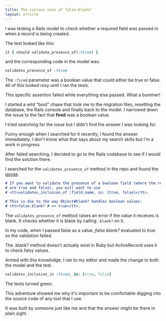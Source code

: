 ```yaml
---
title: The curious case of false.blank?
layout: article
---
```


I was testing a Rails model to check whether a required field was passed in when a record is being created.

The test looked like this:
```ruby
it { should validate_presence_of(:fired) }
```

and the corresponding code in the model was:

```ruby
validates_presence_of :fired
```

The `:fired` parameter was a boolean value that could either be true or false. All of this looked rosy until I ran the tests.

This specific assertion failed while everything else passed. What a bummer!

I started a wild "bool" chase that took me to the migration files, resetting the database, the Rails console and finally back to the model. I narrowed down the issue to the fact that **fired** was a boolean value.

I tried searching for the issue but I didn't find the answer I was looking for. 

Funny enough when I searched for it recently, I found the answer immediately. I don't know what that says about my search skills but I'm a work in progress.

After failed searching, I decided to go to the Rails codebase to see if I would find the solution there.

I searched for the `validates_presence_of` method in the repo and found the [goose](https://github.com/rails/rails/blob/b2eb1d1c55a59fee1e6c4cba7030d8ceb524267c/activerecord/lib/active_record/validations/presence.rb#L28).

```md
# If you want to validate the presence of a boolean field (where the real values
# are true and false), you will want to use
# <tt>validates_inclusion_of :field_name, in: [true, false]</tt>.

# This is due to the way Object#blank? handles boolean values:
# <tt>false.blank? # => true</tt>.
```

The `validates_presence_of` method raises an error if the value it receives is blank. It checks whether it is blank by calling `.blank?` on it.

In my code, when I passed false as a value, *false.blank?* evaluated to true so the validation failed.

The .blank? method doesn't actually exist in Ruby but ActiveRecord uses it to check falsy values.

Armed with this knowledge, I ran to my editor and made the change to both the model and the test.

```ruby
validates_inclusion_in :fired, in: [true, false]
```

The tests turned green. 

This adventure showed me why it's important to be comfortable digging into the source code of any tool that I use. 

It was built by someone just like me and that the answer might be there in plain sight.
